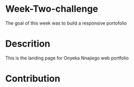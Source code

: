 # Week-Two-challenge

The goal of this week was to build a responsive portofolio

# Descrition

This is the landing page for Onyeka Nnajiego web portfolio

# Contribution
